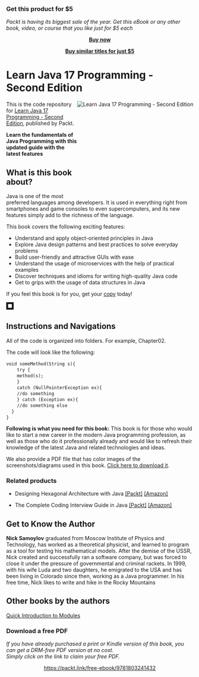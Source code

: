 
### Get this product for $5

<i>Packt is having its biggest sale of the year. Get this eBook or any other book, video, or course that you like just for $5 each</i>


<b><p align='center'>[Buy now](https://packt.link/9781803241432)</p></b>


<b><p align='center'>[Buy similar titles for just $5](https://subscription.packtpub.com/search)</p></b>


# Learn Java 17 Programming - Second Edition

<a href="https://www.packtpub.com/product/learn-java-17-programming-second-edition/9781803241432?utm_source=github&utm_medium=repository&utm_campaign=9781803241432"><img src="https://static.packt-cdn.com/products/9781803241432/cover/smaller" alt="Learn Java 17 Programming - Second Edition" height="256px" align="right"></a>

This is the code repository for [Learn Java 17 Programming - Second Edition](https://www.packtpub.com/product/learn-java-17-programming-second-edition/9781803241432?utm_source=github&utm_medium=repository&utm_campaign=9781803241432), published by Packt.

**Learn the fundamentals of Java Programming with this updated guide with the latest features**

## What is this book about?
Java is one of the most preferred languages among developers. It is used in everything right from smartphones and game consoles to even supercomputers, and its new features simply add to the richness of the language. 

This book covers the following exciting features:
* Understand and apply object-oriented principles in Java
* Explore Java design patterns and best practices to solve everyday problems
* Build user-friendly and attractive GUIs with ease
* Understand the usage of microservices with the help of practical examples
* Discover techniques and idioms for writing high-quality Java code
* Get to grips with the usage of data structures in Java

If you feel this book is for you, get your [copy](https://www.amazon.com/dp/1803241438) today!

<a href="https://www.packtpub.com/?utm_source=github&utm_medium=banner&utm_campaign=GitHubBanner"><img src="https://raw.githubusercontent.com/PacktPublishing/GitHub/master/GitHub.png" 
alt="https://www.packtpub.com/" border="5" /></a>

## Instructions and Navigations
All of the code is organized into folders. For example, Chapter02.

The code will look like the following:
```
void someMethod(String s){
    try {
	method(s);
    }
	catch (NullPointerException ex){
	//do something    
	} catch (Exception ex){
	//do something else
  }
}
```

**Following is what you need for this book:**
This book is for those who would like to start a new career in the modern Java programming profession, as well as those who do it professionally already and would like to refresh their knowledge of the latest Java and related technologies and ideas.

We also provide a PDF file that has color images of the screenshots/diagrams used in this book. [Click here to download it](https://packt.link/CQqKD).

### Related products
*  Designing Hexagonal Architecture with Java [[Packt]](https://www.packt.com/product/programming/b17571-designing-hexagonal-architecture-with-java/?utm_source=github&utm_medium=repository&utm_campaign=9781801073240) [[Amazon]](https://www.amazon.com/dp/1801816484)

*  The Complete Coding Interview Guide in Java [[Packt]](https://www.packt.com/product/programming/b15403-the-complete-coding-interview-guide-in-java/?utm_source=github&utm_medium=repository&utm_campaign=9781800568754) [[Amazon]](https://www.amazon.com/dp/1839212063)

## Get to Know the Author
**Nick Samoylov**
graduated from Moscow Institute of Physics and Technology, has worked as a theoretical physicist, and learned to program as a tool for testing his mathematical models. After the demise of the USSR, Nick created and successfully ran a software company, but was forced to close it under the pressure of governmental and criminal rackets. In 1999, with his wife Luda and two daughters, he emigrated to the USA and has been living in Colorado since then, working as a Java programmer. In his free time, Nick likes to write and hike in the Rocky Mountains

## Other books by the authors
[Quick Introduction to Modules](https://www.packtpub.com/application-development/java-high-performance-apps-java-9?utm_source=github&utm_medium=repository&utm_campaign=9781789130515)
### Download a free PDF

 <i>If you have already purchased a print or Kindle version of this book, you can get a DRM-free PDF version at no cost.<br>Simply click on the link to claim your free PDF.</i>
<p align="center"> <a href="https://packt.link/free-ebook/9781803241432">https://packt.link/free-ebook/9781803241432 </a> </p>